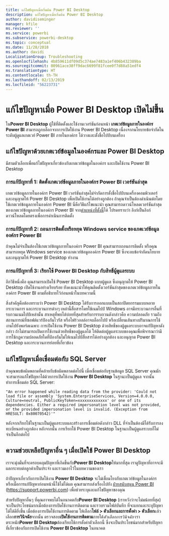 ```yaml
---
title: แก้ไขปัญหาเมื่อเริ่มต้น Power BI Desktop
description: แก้ไขปัญหาเมื่อเริ่มต้น Power BI Desktop
author: davidiseminger
manager: kfile
ms.reviewer: ''
ms.service: powerbi
ms.subservice: powerbi-desktop
ms.topic: conceptual
ms.date: 11/28/2018
ms.author: davidi
LocalizationGroup: Troubleshooting
ms.openlocfilehash: 4b859611df09d5c374ae7483a1ef406b432389ba
ms.sourcegitcommit: 80961ace38ff9dac6699f81fcee0f7d88a51edf4
ms.translationtype: HT
ms.contentlocale: th-TH
ms.lasthandoff: 02/13/2019
ms.locfileid: "56223731"
---
```

# <a name="resolve-issues-when-power-bi-desktop-will-not-launch"></a>แก้ไขปัญหาเมื่อ Power BI Desktop เปิดไม่ขึ้น
ใน**Power BI Desktop** ผู้ใช้ที่ติดตั้งและใช้งานเวอร์ชันก่อนหน้า **เกตเวย์ข้อมูลภายในองค์กร Power BI** สามารถถูกบล็อกจากการเปิดใช้งาน Power BI Desktop เนื่องจากนโยบายข้อจำกัดในระดับผู้ดูแลเกตเวย์ Power BI ภายในองค์กร ได้วางและตั้งชื่อไปป์บนเครื่อง 

## <a name="resolve-issues-with-the-on-premises-data-gateway-and-power-bi-desktop"></a>แก้ไขปัญหาด้วยเกตเวย์ข้อมูลในองค์กรและ Power BI Desktop
มีสามตัวเลือกเพื่อแก้ไขปัญหาเกี่ยวข้องกับเกตเวย์ข้อมูลในองค์กร และเปิดใช้งาน Power BI Desktop

### <a name="resolution-1-install-the-latest-version-of-power-bi-on-premises-data-gateway"></a>การแก้ปัญหาที่ 1: ติดตั้งเกตเวย์ข้อมูลภายในองค์กร Power BI เวอร์ชันล่าสุด
เกตเวย์ข้อมูลภายในองค์กร Power BI เวอร์ชันล่าสุดไม่จำกัดการตั้งชื่อไปป์บนเครื่องคอมพิวเตอร์ และอนุญาตให้ Power BI Desktop เพื่อเปิดใช้งานได้อย่างถูกต้อง ถ้าคุณจำเป็นต้องดำเนินต่อโดยใช้เกตเวย์ข้อมูลภายในองค์กร Power BI นี่คือวิธีแก้ไขแนะนำ คุณสามารถดาวน์โหลดเวอร์ชันล่าสุดของเกตเวย์ข้อมูลภายในองค์กร Power BI จาก[ตำแหน่งที่ตั้งนี้](https://go.microsoft.com/fwlink/?LinkId=698863)ได้ โปรดทราบว่า ลิงก์เป็นลิงก์ดาวน์โหลดโดยตรงเพื่อการดำเนินการติดตั้ง

### <a name="resolution-2-uninstall-or-stop-the-power-bi-on-premises-data-gateway-windows-service"></a>การแก้ปัญหาที 2: ถอนการติดตั้งหรือหยุด Windows service ของเกตเวย์ข้อมูลองค์กร Power BI
ถ้าคุณไม่จำเป็นต้องใช้เกตเวย์ข้อมูลภายในองค์กร Power BI คุณสามารถถอนการติดตั้ง หรือคุณสามารถหยุด Windows service ของเกตเวย์ข้อมูลองค์กร Power BI ซึ่งจะลบข้อจำกัดนโยบาย และอนุญาตให้ Power BI Desktop ทำงาน

### <a name="resolution-3-run-power-bi-desktop-with-administrator-privilege"></a>การแก้ปัญหาที่ 3: เรียกใช้ Power BI Desktop กับสิทธิ์ผู้ดูแลระบบ
อีกวิธีหนึ่งคือ คุณสามารถเปิดใช้ Power BI Desktop แบบผู้ดูแล ซึ่งอนุญาตให้ Power BI Desktop เปิดใช้งานอย่างเรียบร้อย ยังคงแนะนำให้คุณติดตั้งเวอร์ชันล่าสุดของเกตเวย์ข้อมูลภายในองค์กร Power BI ตามที่อธิบายไว้ก่อนหน้าในบทความนี้

สิ่งสำคัญคือต้องทราบว่า Power BI Desktop ได้รับการออกแบบเป็นสถาปัตยกรรมแบบหลายกระบวนการ และกระบวนการต่างๆ เหล่านี้สื่อสารโดยใช้เนมไปป์ Windows อาจมีกระบวนการอื่นที่รบกวนเนมไปป์เหล่านั้น สาเหตุที่พบได้บ่อยที่สุดสำหรับการรบกวนดังกล่าวคือ ความปลอดภัย รวมถึงสถานการณ์ที่ซอฟต์แวร์ป้องกันไวรัส หรือไฟร์วอลล์อาจบล็อกไปป์ หรือเปลี่ยนเส้นทางปริมาณการใช้งานไปยังพอร์ตเฉพาะ การเปิดใช้งาน Power BI Desktop ด้วยสิทธิ์ของผู้ดูแลระบบอาจแก้ปัญหาดังกล่าว ถ้าไม่สามารถเปิดการใช้งานด้วยสิทธิ์ของผู้ดูแลได้ ให้ติดต่อผู้ดูแลระบบของคุณเพื่อพิจารณาว่ามีการใช้กฎความปลอดภัยใดที่ป้องกันไม่ให้เนมไปป์สื่อสารได้อย่างถูกต้อง และอนุญาต Power BI Desktop และกระบวนการย่อยที่เกี่ยวข้อง

## <a name="resolve-issues-when-connecting-to-sql-server"></a>แก้ไขปัญหาเมื่อเชื่อมต่อกับ SQL Server
ถ้าคุณพบข้อผิดพลาดที่คล้ายกับข้อผิดพลาดต่อไปนี้ เมื่อเชื่อมต่อกับฐานข้อมูล SQL Server คุณมักจะสามารถแก้ไขปัญหาได้ด้วยการเปิดใช้งาน **Power BI Desktop** ในฐานะเป็นผู้ดูแล จากนั้นทำการเชื่อมต่อ SQL Server:

    "An error happened while reading data from the provider: 'Could not load file or assembly 'System.EnterpriseServices, Version=4.0.0.0, Culture=neutral, PublicKeyToken=xxxxxxxxxxxxx' or one of its dependencies. Either a required impersonation level was not provided, or the provided impersonation level is invalid. (Exception from HRESULT: 0x80070542)'"

หลังจากเรียกใช้ในฐานะเป็นผู้ดูแลระบบและสร้างการเชื่อมต่อดังกล่าว DLL ที่จำเป็นต้องมีได้รับการลงทะเบียนอย่างถูกต้อง หลังจากนั้น การเรียกใช้ Power BI Desktop ในฐานะเป็นผู้ดูแลระบบก็ไม่จำเป็นอีกต่อไป

## <a name="help-with-other-issues-when-launching-power-bi-desktop"></a>ความช่วยเหลือปัญหาอื่น ๆ เมื่อเปิดใช้ Power BI Desktop
เราจะมุ่งมั่นที่จะครอบคลุมปัญหาที่เกิดขึ้นกับ**Power BI Desktop**ให้มากที่สุด เราดูปัญหาที่อาจจะมีผลกระทบต่อลูกค้าเป็นประจำ และรวมเอาไว้ในบทความของเรา

ถ้าปัญหาเกี่ยวกับการเปิดใช้งาน **Power BI Desktop** จะไม่เชื่อมโยงกับเกตเวย์ข้อมูลในองค์กร หรือเมื่อการแก้ปัญหาก่อนหน้านี้ใช้ไม่ได้ผล คุณสามารถส่งเรื่องไปยัง [ฝ่ายสนับสนุน Power BI](https://support.powerbi.com) (https://support.powerbi.com) เพื่อช่วยระบุและแก้ไขปัญหาของคุณ

สำหรับปัญหาอื่นๆ ที่คุณอาจพบได้ในอนาคตกับ**Power BI Desktop** (เราหวังว่าจะไม่มน้อยที่สุด) จะเป็นประโยชน์มากเมื่อต้องการเปิดใช้งานการติดตาม และรวบรวมไฟล์บันทึก ที่จะแยกและระบุปัญหาได้ได้ดียิ่งขึ้น เมื่อต้องการเปิดใช้งานการติดตาม ให้เลือก**ไฟล์ > ตัวเลือกและการตั้งค่า > ตัวเลือก**แล้วเลือก**การวินิจฉัย**จากนั้น ตรวจสอบ**เปิดใช้งานการติดตาม**ภายใต้*ตัวเลือกการวินิจฉัย* เราตระหนัก**Power BI Desktop**ต้องเรียกใช้การตั้งค่าตัวเลือกนี้ ซึ่งจะเป็นประโยชน์มากสำหรับปัญหาที่เกี่ยวข้องกับการเปิดใช้งาน **Power BI Desktop** ในอนาคต

